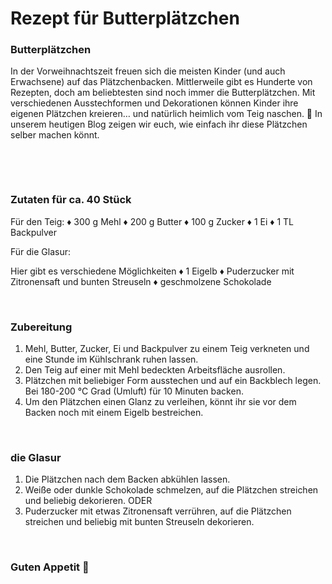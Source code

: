 # Rezept für Butterplätzchen

[](http://www.jabbalab.com/blog/wp-content/uploads/2013/11/Fotolia_42800648_Subscription_Monthly_M.jpg)

### Butterplätzchen

In der Vorweihnachtszeit freuen sich die meisten Kinder (und auch Erwachsene) auf das Plätzchenbacken. Mittlerweile gibt es Hunderte von Rezepten, doch am beliebtesten sind noch immer die Butterplätzchen. Mit verschiedenen Ausstechformen und Dekorationen können Kinder ihre eigenen Plätzchen kreieren… und natürlich heimlich vom Teig naschen. 🙂 In unserem heutigen Blog zeigen wir euch, wie einfach ihr diese Plätzchen selber machen könnt.

 

 

### Zutaten für ca. 40 Stück

Für den Teig:
♦ 300 g Mehl
♦ 200 g Butter
♦ 100 g Zucker
♦ 1 Ei
♦ 1 TL Backpulver

Für die Glasur:

Hier gibt es verschiedene Möglichkeiten
♦ 1 Eigelb
♦ Puderzucker mit Zitronensaft und bunten Streuseln
♦ geschmolzene Schokolade

 

### Zubereitung

1. Mehl, Butter, Zucker, Ei und Backpulver zu einem Teig verkneten und eine Stunde im Kühlschrank ruhen lassen.
2. Den Teig auf einer mit Mehl bedeckten Arbeitsfläche ausrollen.
3. Plätzchen mit beliebiger Form ausstechen und auf ein Backblech legen. Bei 180-200 °C Grad (Umluft) für 10 Minuten backen.
4. Um den Plätzchen einen Glanz zu verleihen, könnt ihr sie vor dem Backen noch mit einem Eigelb bestreichen.

 

### die Glasur

1. Die Plätzchen nach dem Backen abkühlen lassen.
2. Weiße oder dunkle Schokolade schmelzen, auf die Plätzchen streichen und beliebig dekorieren.
ODER
3. Puderzucker mit etwas Zitronensaft verrühren, auf die Plätzchen streichen und beliebig mit bunten Streuseln dekorieren. 

 

### Guten Appetit 🙂
